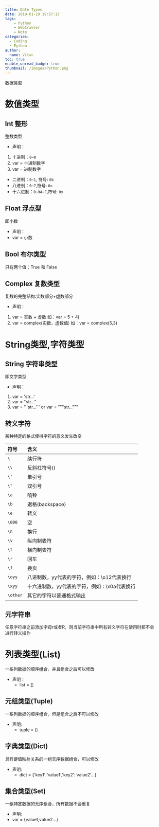 ```yaml
---
title: Date Types
date: 2019-01-10 19:57:13
tags:
    - Python
    - WebCrawler
    - Note
categories:
  - Coding
  - Python
author:
  name: Vitan
toc: true
enable_unread_badge: true
thumbnail: /images/Python.png
---
```

数据类型
<!--more-->
# 数值类型
## Int 整形
整数类型
- 声明：
1. 十进制：`0~9`
2. var = 十进制数字
4. var = 进制数字
  - 二进制：`0~1`, 符号:  `0b`
  - 八进制：`0~7`,符号:  `0o`
  - 十六进制：`0~9A~F`,符号: `0x`

## Float 浮点型
即小数
- 声明：
- var = 小数

## Bool 布尔类型
只有两个值：True 和 False

## Complex 复数类型
复数的完整结构:实数部分+虚数部分 
-  声明：
1. var = 实数 + 虚数 如：var = 5 + 4j
2. var = complex(实数，虚数值) 如：var = complex(5,3) 

# String类型,字符类型
## String 字符串类型
即文字类型
- 声明：
1. var = 'str...'
2. var = "str..."
3. var = '''str...'''    or   var = """str..."""

## 转义字符
某种特定的格式使得字符的意义发生改变

|符号 |  含义 |
|:---|:---|
|`\` |续行符|
|`\\` |反斜杠符号(\)|
|`\'` |单引号|
|`\"` |双引号|
|`\a` |响铃|
|`\b` |退格(backspace)|
|`\e` |转义|
|`\000` |空|
|`\n` |换行|
|`\v` |纵向制表符|
|`\t` |横向制表符|
|`\r` |回车|
|`\f` |换页|
|`\oyy` |八进制数，yy代表的字符，例如：\o12代表换行|
|`\xyy` |十六进制数，yy代表的字符，例如：\x0a代表换行|
|`\other`| 其它的字符以普通格式输出|

## 元字符串
任意字符串之前添加字母r或者R，则当前字符串中所有转义字符在使用时都不会进行转义操作

# 列表类型(List)
一系列数据的顺序组合，并且组合之后可以修改
- 声明：
  - list = []

## 元组类型(Tuple)
一系列数据的顺序组合，但是组合之后不可以修改
- 声明:
   - tuple = ()

## 字典类型(Dict)
具有键值映射关系的一组无序数据组合，可以修改
- 声明:
   - dict = {'key1':'value1','key2':'value2'...}

## 集合类型(Set)
一组特定数据的无序组合，所有数据不会重复
- 声明:
- var = {value1,value2...}

